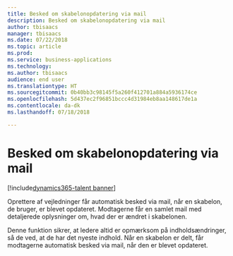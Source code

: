 ```yaml
---
title: Besked om skabelonopdatering via mail
description: Besked om skabelonopdatering via mail
author: tbisaacs
manager: tbisaacs
ms.date: 07/22/2018
ms.topic: article
ms.prod: 
ms.service: business-applications
ms.technology: 
ms.author: tbisaacs
audience: end user
ms.translationtype: HT
ms.sourcegitcommit: 0b40bb3c98145f5a260f412701a884a5936174ce
ms.openlocfilehash: 5d437ec2f96851bccc4d31984eb8aa148617de1a
ms.contentlocale: da-dk
ms.lasthandoff: 07/18/2018

---
```

#  <a name="template-update-notification-email"></a>Besked om skabelonopdatering via mail

[!include[dynamics365-talent banner](../../includes/dynamics365-talent.md)]





Oprettere af vejledninger får automatisk besked via mail, når en skabelon, de bruger, er blevet opdateret. Modtagerne får en samlet mail med detaljerede oplysninger om, hvad der er ændret i skabelonen. 

Denne funktion sikrer, at ledere altid er opmærksom på indholdsændringer, så de ved, at de har det nyeste indhold. Når en skabelon er delt, får modtagerne automatisk besked via mail, når den er blevet opdateret.

<!--
# Who uses this feature  
Managers
# License required
Talent license 
# Development status
In development
# Target timeframe
* Public Preview: June
* GA: July
-->

